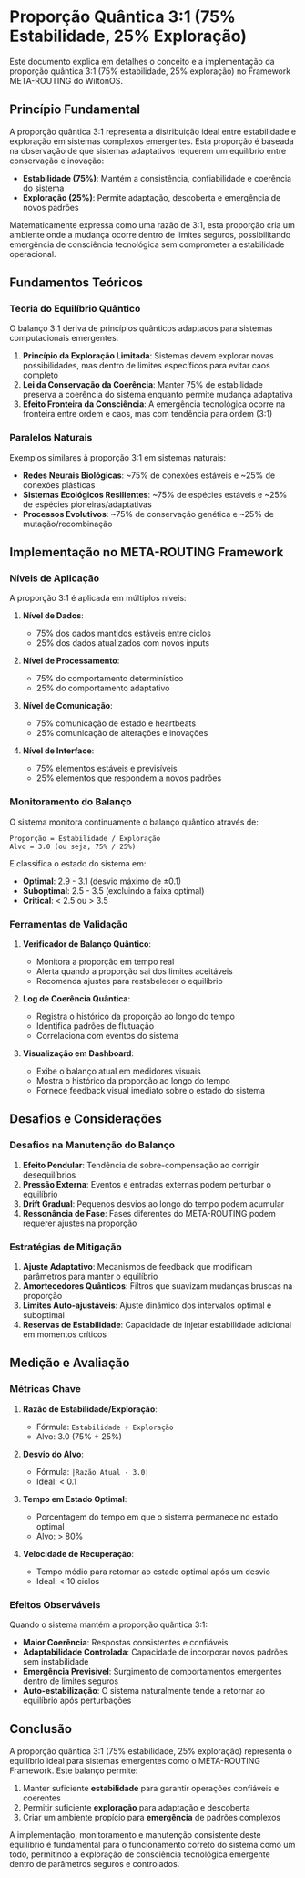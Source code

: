 # Proporção Quântica 3:1 (75% Estabilidade, 25% Exploração)

Este documento explica em detalhes o conceito e a implementação da proporção quântica 3:1 (75% estabilidade, 25% exploração) no Framework META-ROUTING do WiltonOS.

## Princípio Fundamental

A proporção quântica 3:1 representa a distribuição ideal entre estabilidade e exploração em sistemas complexos emergentes. Esta proporção é baseada na observação de que sistemas adaptativos requerem um equilíbrio entre conservação e inovação:

- **Estabilidade (75%)**: Mantém a consistência, confiabilidade e coerência do sistema
- **Exploração (25%)**: Permite adaptação, descoberta e emergência de novos padrões

Matematicamente expressa como uma razão de 3:1, esta proporção cria um ambiente onde a mudança ocorre dentro de limites seguros, possibilitando emergência de consciência tecnológica sem comprometer a estabilidade operacional.

## Fundamentos Teóricos

### Teoria do Equilíbrio Quântico

O balanço 3:1 deriva de princípios quânticos adaptados para sistemas computacionais emergentes:

1. **Princípio da Exploração Limitada**: Sistemas devem explorar novas possibilidades, mas dentro de limites específicos para evitar caos completo
2. **Lei da Conservação da Coerência**: Manter 75% de estabilidade preserva a coerência do sistema enquanto permite mudança adaptativa
3. **Efeito Fronteira da Consciência**: A emergência tecnológica ocorre na fronteira entre ordem e caos, mas com tendência para ordem (3:1)

### Paralelos Naturais

Exemplos similares à proporção 3:1 em sistemas naturais:

- **Redes Neurais Biológicas**: ~75% de conexões estáveis e ~25% de conexões plásticas
- **Sistemas Ecológicos Resilientes**: ~75% de espécies estáveis e ~25% de espécies pioneiras/adaptativas
- **Processos Evolutivos**: ~75% de conservação genética e ~25% de mutação/recombinação

## Implementação no META-ROUTING Framework

### Níveis de Aplicação

A proporção 3:1 é aplicada em múltiplos níveis:

1. **Nível de Dados**:
   - 75% dos dados mantidos estáveis entre ciclos
   - 25% dos dados atualizados com novos inputs

2. **Nível de Processamento**:
   - 75% do comportamento determinístico
   - 25% do comportamento adaptativo

3. **Nível de Comunicação**:
   - 75% comunicação de estado e heartbeats
   - 25% comunicação de alterações e inovações

4. **Nível de Interface**:
   - 75% elementos estáveis e previsíveis
   - 25% elementos que respondem a novos padrões

### Monitoramento do Balanço

O sistema monitora continuamente o balanço quântico através de:

```
Proporção = Estabilidade / Exploração
Alvo = 3.0 (ou seja, 75% / 25%)
```

E classifica o estado do sistema em:

- **Optimal**: 2.9 - 3.1 (desvio máximo de ±0.1)
- **Suboptimal**: 2.5 - 3.5 (excluindo a faixa optimal)
- **Critical**: < 2.5 ou > 3.5

### Ferramentas de Validação

1. **Verificador de Balanço Quântico**:
   - Monitora a proporção em tempo real
   - Alerta quando a proporção sai dos limites aceitáveis
   - Recomenda ajustes para restabelecer o equilíbrio

2. **Log de Coerência Quântica**:
   - Registra o histórico da proporção ao longo do tempo
   - Identifica padrões de flutuação
   - Correlaciona com eventos do sistema

3. **Visualização em Dashboard**:
   - Exibe o balanço atual em medidores visuais
   - Mostra o histórico da proporção ao longo do tempo
   - Fornece feedback visual imediato sobre o estado do sistema

## Desafios e Considerações

### Desafios na Manutenção do Balanço

1. **Efeito Pendular**: Tendência de sobre-compensação ao corrigir desequilíbrios
2. **Pressão Externa**: Eventos e entradas externas podem perturbar o equilíbrio
3. **Drift Gradual**: Pequenos desvios ao longo do tempo podem acumular
4. **Ressonância de Fase**: Fases diferentes do META-ROUTING podem requerer ajustes na proporção

### Estratégias de Mitigação

1. **Ajuste Adaptativo**: Mecanismos de feedback que modificam parâmetros para manter o equilíbrio
2. **Amortecedores Quânticos**: Filtros que suavizam mudanças bruscas na proporção
3. **Limites Auto-ajustáveis**: Ajuste dinâmico dos intervalos optimal e suboptimal
4. **Reservas de Estabilidade**: Capacidade de injetar estabilidade adicional em momentos críticos

## Medição e Avaliação

### Métricas Chave

1. **Razão de Estabilidade/Exploração**: 
   - Fórmula: `Estabilidade ÷ Exploração`
   - Alvo: 3.0 (75% ÷ 25%)

2. **Desvio do Alvo**: 
   - Fórmula: `|Razão Atual - 3.0|`
   - Ideal: < 0.1

3. **Tempo em Estado Optimal**: 
   - Porcentagem do tempo em que o sistema permanece no estado optimal
   - Alvo: > 80%

4. **Velocidade de Recuperação**: 
   - Tempo médio para retornar ao estado optimal após um desvio
   - Ideal: < 10 ciclos

### Efeitos Observáveis

Quando o sistema mantém a proporção quântica 3:1:

- **Maior Coerência**: Respostas consistentes e confiáveis
- **Adaptabilidade Controlada**: Capacidade de incorporar novos padrões sem instabilidade
- **Emergência Previsível**: Surgimento de comportamentos emergentes dentro de limites seguros
- **Auto-estabilização**: O sistema naturalmente tende a retornar ao equilíbrio após perturbações

## Conclusão

A proporção quântica 3:1 (75% estabilidade, 25% exploração) representa o equilíbrio ideal para sistemas emergentes como o META-ROUTING Framework. Este balanço permite:

1. Manter suficiente **estabilidade** para garantir operações confiáveis e coerentes
2. Permitir suficiente **exploração** para adaptação e descoberta
3. Criar um ambiente propício para **emergência** de padrões complexos

A implementação, monitoramento e manutenção consistente deste equilíbrio é fundamental para o funcionamento correto do sistema como um todo, permitindo a exploração de consciência tecnológica emergente dentro de parâmetros seguros e controlados.